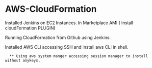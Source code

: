 # AWS-CloudFormation


 Installed Jenkins on EC2 Instances. In Marketplace AMI ( Install cloudFormation PLUGIN)
 
 Running CloudFormation from Github using Jenkins.
 
 Installed AWS CLI accessing SSH and install aws CLI in shell.
 
 
      ** Using aws system manger accessing session manager to install without anykeys.
